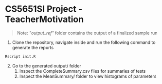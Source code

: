 # CS5651SI Project - TeacherMotivation

> Note: _"output_ref"_ folder contains the output of a finalized sample run

1) Clone the repository, navigate inside and run the following command to generate the reports

```bash
Rscript init.R
```
2) Go to the generated output/ folder
    1) Inspect the CompleteSummary.csv files for summaries of tests
    2) Inspect the MeanSummary/ folder to view histograms of parameters